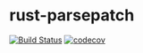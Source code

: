 # rust-parsepatch

[![Build Status](https://travis-ci.org/mozilla/rust-parsepatch.svg?branch=master)](https://travis-ci.org/mozilla/rust-parsepatch)
[![codecov](https://codecov.io/gh/mozilla/rust-parsepatch/branch/master/graph/badge.svg)](https://codecov.io/gh/mozilla/rust-parsepatch)